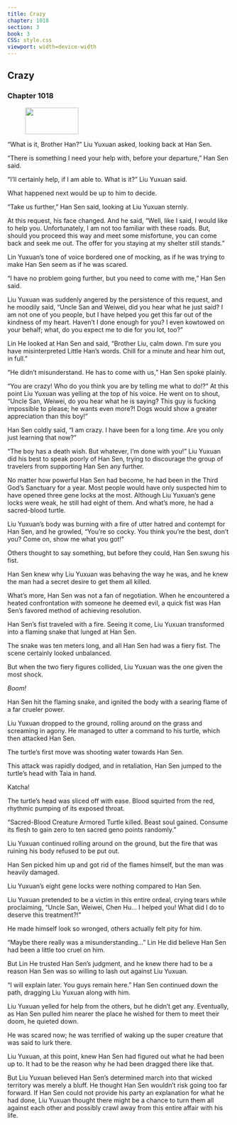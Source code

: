 ```yaml
---
title: Crazy
chapter: 1018
section: 3
book: 3
CSS: style.css
viewport: width=device-width
---
```


## Crazy

### Chapter 1018

<figure>
	<img src="../Images/gem.gif" alt="" id="gem" width="120" height="60" />
</figure>

“What is it, Brother Han?” Liu Yuxuan asked, looking back at Han Sen.

“There is something I need your help with, before your departure,” Han Sen said.

“I’ll certainly help, if I am able to. What is it?” Liu Yuxuan said.

What happened next would be up to him to decide.

“Take us further,” Han Sen said, looking at Liu Yuxuan sternly.

At this request, his face changed. And he said, “Well, like I said, I would like to help you. Unfortunately, I am not too familiar with these roads. But, should you proceed this way and meet some misfortune, you can come back and seek me out. The offer for you staying at my shelter still stands.”

Lin Yuxuan’s tone of voice bordered one of mocking, as if he was trying to make Han Sen seem as if he was scared.

“I have no problem going further, but you need to come with me,” Han Sen said.

Liu Yuxuan was suddenly angered by the persistence of this request, and he moodily said, “Uncle San and Weiwei, did you hear what he just said? I am not one of you people, but I have helped you get this far out of the kindness of my heart. Haven’t I done enough for you? I even kowtowed on your behalf; what, do you expect me to die for you lot, too?”

Lin He looked at Han Sen and said, “Brother Liu, calm down. I’m sure you have misinterpreted Little Han’s words. Chill for a minute and hear him out, in full.”

“He didn’t misunderstand. He has to come with us,” Han Sen spoke plainly.

“You are crazy! Who do you think you are by telling me what to do!?” At this point Liu Yuxuan was yelling at the top of his voice. He went on to shout, “Uncle San, Weiwei, do you hear what he is saying? This guy is fucking impossible to please; he wants even more?! Dogs would show a greater appreciation than this boy!”

Han Sen coldly said, “I am crazy. I have been for a long time. Are you only just learning that now?”

“The boy has a death wish. But whatever, I’m done with you!” Liu Yuxuan did his best to speak poorly of Han Sen, trying to discourage the group of travelers from supporting Han Sen any further.

No matter how powerful Han Sen had become, he had been in the Third God’s Sanctuary for a year. Most people would have only suspected him to have opened three gene locks at the most. Although Liu Yuxuan’s gene locks were weak, he still had eight of them. And what’s more, he had a sacred-blood turtle.

Liu Yuxuan’s body was burning with a fire of utter hatred and contempt for Han Sen, and he growled, “You’re so cocky. You think you’re the best, don’t you? Come on, show me what you got!”

Others thought to say something, but before they could, Han Sen swung his fist.

Han Sen knew why Liu Yuxuan was behaving the way he was, and he knew the man had a secret desire to get them all killed.

What’s more, Han Sen was not a fan of negotiation. When he encountered a heated confrontation with someone he deemed evil, a quick fist was Han Sen’s favored method of achieving resolution.

Han Sen’s fist traveled with a fire. Seeing it come, Liu Yuxuan transformed into a flaming snake that lunged at Han Sen.

The snake was ten meters long, and all Han Sen had was a fiery fist. The scene certainly looked unbalanced.

But when the two fiery figures collided, Liu Yuxuan was the one given the most shock.

*Boom!*

Han Sen hit the flaming snake, and ignited the body with a searing flame of a far crueler power.

Liu Yuxuan dropped to the ground, rolling around on the grass and screaming in agony. He managed to utter a command to his turtle, which then attacked Han Sen.

The turtle’s first move was shooting water towards Han Sen.

This attack was rapidly dodged, and in retaliation, Han Sen jumped to the turtle’s head with Taia in hand.

Katcha!

The turtle’s head was sliced off with ease. Blood squirted from the red, rhythmic pumping of its exposed throat.

“Sacred-Blood Creature Armored Turtle killed. Beast soul gained. Consume its flesh to gain zero to ten sacred geno points randomly.”

Liu Yuxuan continued rolling around on the ground, but the fire that was ruining his body refused to be put out.

Han Sen picked him up and got rid of the flames himself, but the man was heavily damaged.

Liu Yuxuan’s eight gene locks were nothing compared to Han Sen.

Liu Yuxuan pretended to be a victim in this entire ordeal, crying tears while proclaiming, “Uncle San, Weiwei, Chen Hu… I helped you! What did I do to deserve this treatment?!”

He made himself look so wronged, others actually felt pity for him.

“Maybe there really was a misunderstanding…” Lin He did believe Han Sen had been a little too cruel on him.

But Lin He trusted Han Sen’s judgment, and he knew there had to be a reason Han Sen was so willing to lash out against Liu Yuxuan.

“I will explain later. You guys remain here.” Han Sen continued down the path, dragging Liu Yuxuan along with him.

Liu Yuxuan yelled for help from the others, but he didn’t get any. Eventually, as Han Sen pulled him nearer the place he wished for them to meet their doom, he quieted down.

He was scared now; he was terrified of waking up the super creature that was said to lurk there.

Liu Yuxuan, at this point, knew Han Sen had figured out what he had been up to. It had to be the reason why he had been dragged there like that.

But Liu Yuxuan believed Han Sen’s determined march into that wicked territory was merely a bluff. He thought Han Sen wouldn’t risk going too far forward. If Han Sen could not provide his party an explanation for what he had done, Liu Yuxuan thought there might be a chance to turn them all against each other and possibly crawl away from this entire affair with his life.